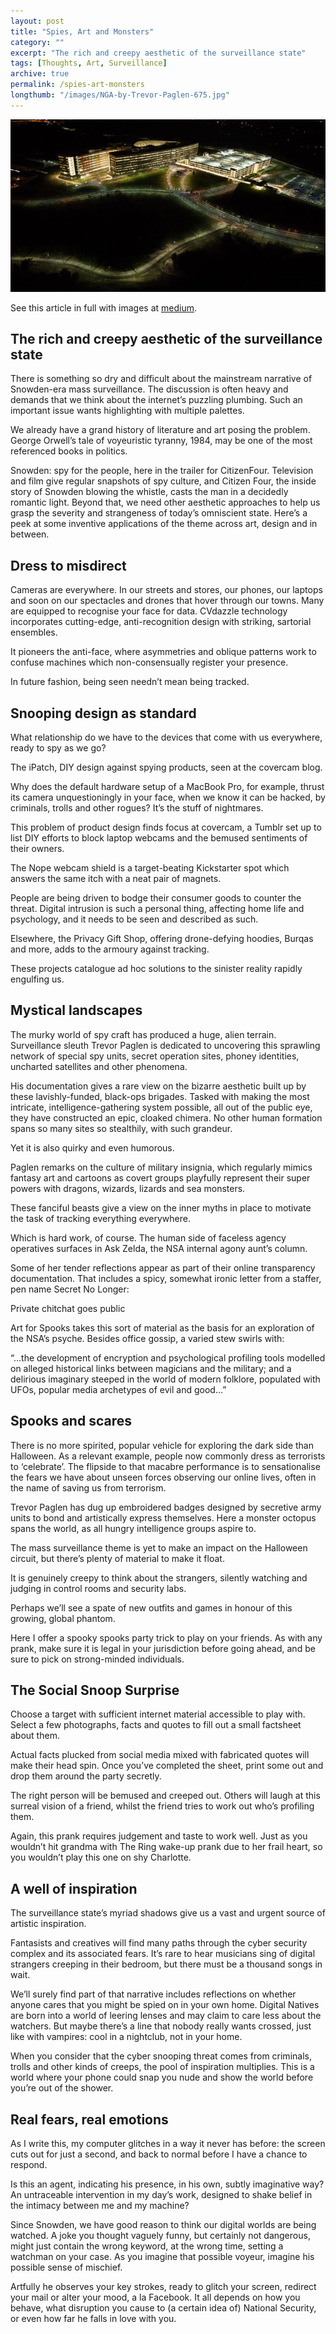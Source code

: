 ```yaml
---
layout: post
title: "Spies, Art and Monsters"
category: ""
excerpt: "The rich and creepy aesthetic of the surveillance state"
tags: [Thoughts, Art, Surveillance]
archive: true
permalink: /spies-art-monsters
longthumb: "/images/NGA-by-Trevor-Paglen-675.jpg"
---
```


<div class="image-full"><img class="image-right" src='/images/NGA-by-Trevor-Paglen-700.jpg'>
	<p></p>
</div>

See this article in full with images at [medium](http://www.medium.com/@deepthings/spies-art-and-monsters-7795a85762d8).

The rich and creepy aesthetic of the surveillance state
------------------

There is something so dry and difficult about the mainstream narrative of Snowden-era mass surveillance. The discussion is often heavy and demands that we think about the internet’s puzzling plumbing. Such an important issue wants highlighting with multiple palettes.

We already have a grand history of literature and art posing the problem. George Orwell’s tale of voyeuristic tyranny, 1984, may be one of the most referenced books in politics.

Snowden: spy for the people, here in the trailer for CitizenFour.
Television and film give regular snapshots of spy culture, and Citizen Four, the inside story of Snowden blowing the whistle, casts the man in a decidedly romantic light.
Beyond that, we need other aesthetic approaches to help us grasp the severity and strangeness of today’s omniscient state. Here’s a peek at some inventive applications of the theme across art, design and in between.


Dress to misdirect
------------------

Cameras are everywhere. In our streets and stores, our phones, our laptops and soon on our spectacles and drones that hover through our towns. Many are equipped to recognise your face for data.
CVdazzle technology incorporates cutting-edge, anti-recognition design with striking, sartorial ensembles.

It pioneers the anti-face, where asymmetries and oblique patterns work to confuse machines which non-consensually register your presence.

In future fashion, being seen needn’t mean being tracked.

Snooping design as standard
------------------

What relationship do we have to the devices that come with us everywhere, ready to spy as we go?

The iPatch, DIY design against spying products, seen at the covercam blog.

Why does the default hardware setup of a MacBook Pro, for example, thrust its camera unquestioningly in your face, when we know it can be hacked, by criminals, trolls and other rogues?
It’s the stuff of nightmares.

This problem of product design finds focus at covercam, a Tumblr set up to list DIY efforts to block laptop webcams and the bemused sentiments of their owners.

The Nope webcam shield is a target-beating Kickstarter spot which answers the same itch with a neat pair of magnets.

People are being driven to bodge their consumer goods to counter the threat.
Digital intrusion is such a personal thing, affecting home life and psychology, and it needs to be seen and described as such.

Elsewhere, the Privacy Gift Shop, offering drone-defying hoodies, Burqas and more, adds to the armoury against tracking.

These projects catalogue ad hoc solutions to the sinister reality rapidly engulfing us.

Mystical landscapes
------------------

The murky world of spy craft has produced a huge, alien terrain. Surveillance sleuth Trevor Paglen is dedicated to uncovering this sprawling network of special spy units, secret operation sites, phoney identities, uncharted satellites and other phenomena.

His documentation gives a rare view on the bizarre aesthetic built up by these lavishly-funded, black-ops brigades. Tasked with making the most intricate, intelligence-gathering system possible, all out of the public eye, they have constructed an epic, cloaked chimera. No other human formation spans so many sites so stealthily, with such grandeur.

Yet it is also quirky and even humorous.

Paglen remarks on the culture of military insignia, which regularly mimics fantasy art and cartoons as covert groups playfully represent their super powers with dragons, wizards, lizards and sea monsters.

These fanciful beasts give a view on the inner myths in place to motivate the task of tracking everything everywhere.

Which is hard work, of course. The human side of faceless agency operatives surfaces in Ask Zelda, the NSA internal agony aunt’s column.

Some of her tender reflections appear as part of their online transparency documentation. That includes a spicy, somewhat ironic letter from a staffer, pen name Secret No Longer:

Private chitchat goes public



Art for Spooks takes this sort of material as the basis for an exploration of the NSA’s psyche. Besides office gossip, a varied stew swirls with:

“…the development of encryption and psychological profiling tools modelled on alleged historical links between magicians and the military; and a delirious imaginary steeped in the world of modern folklore, populated with UFOs, popular media archetypes of evil and good…”

Spooks and scares
------------------

There is no more spirited, popular vehicle for exploring the dark side than Halloween. As a relevant example, people now commonly dress as terrorists to ‘celebrate’. The flipside to that macabre performance is to sensationalise the fears we have about unseen forces observing our online lives, often in the name of saving us from terrorism.

Trevor Paglen has dug up embroidered badges designed by secretive army units to bond and artistically express themselves. Here a monster octopus spans the world, as all hungry intelligence groups aspire to.

The mass surveillance theme is yet to make an impact on the Halloween circuit, but there’s plenty of material to make it float.

It is genuinely creepy to think about the strangers, silently watching and judging in control rooms and security labs.

Perhaps we’ll see a spate of new outfits and games in honour of this growing, global phantom.

Here I offer a spooky spooks party trick to play on your friends. As with any prank, make sure it is legal in your jurisdiction before going ahead, and be sure to pick on strong-minded individuals.

The Social Snoop Surprise
------------------

Choose a target with sufficient internet material accessible to play with. Select a few photographs, facts and quotes to fill out a small factsheet about them.

Actual facts plucked from social media mixed with fabricated quotes will make their head spin. Once you’ve completed the sheet, print some out and drop them around the party secretly.

The right person will be bemused and creeped out. Others will laugh at this surreal vision of a friend, whilst the friend tries to work out who’s profiling them.

Again, this prank requires judgement and taste to work well. Just as you wouldn’t hit grandma with The Ring wake-up prank due to her frail heart, so you wouldn’t play this one on shy Charlotte.

A well of inspiration
------------------

The surveillance state’s myriad shadows give us a vast and urgent source of artistic inspiration.

Fantasists and creatives will find many paths through the cyber security complex and its associated fears.
It’s rare to hear musicians sing of digital strangers creeping in their bedroom, but there must be a thousand songs in wait.

We’ll surely find part of that narrative includes reflections on whether anyone cares that you might be spied on in your own home. Digital Natives are born into a world of leering lenses and may claim to care less about the watchers. But maybe there’s a line that nobody really wants crossed, just like with vampires: cool in a nightclub, not in your home.

When you consider that the cyber snooping threat comes from criminals, trolls and other kinds of creeps, the pool of inspiration multiplies. This is a world where your phone could snap you nude and show the world before you’re out of the shower.

Real fears, real emotions
------------------

As I write this, my computer glitches in a way it never has before: the screen cuts out for just a second, and back to normal before I have a chance to respond.

Is this an agent, indicating his presence, in his own, subtly imaginative way?
An untraceable intervention in my day’s work, designed to shake belief in the intimacy between me and my machine?

Since Snowden, we have good reason to think our digital worlds are being watched. A joke you thought vaguely funny, but certainly not dangerous, might just contain the wrong keyword, at the wrong time, setting a watchman on your case. As you imagine that possible voyeur, imagine his possible sense of mischief.

Artfully he observes your key strokes, ready to glitch your screen, redirect your mail or alter your mood, a la Facebook. It all depends on how you behave, what disruption you cause to (a certain idea of) National Security, or even how far he falls in love with you.
